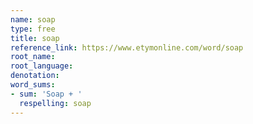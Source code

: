```yaml
---
name: soap
type: free
title: soap
reference_link: https://www.etymonline.com/word/soap
root_name: 
root_language: 
denotation: 
word_sums:
- sum: 'Soap + '
  respelling: soap
---
```

